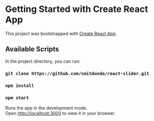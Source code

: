 # Getting Started with Create React App

This project was bootstrapped with [Create React App](https://github.com/facebook/create-react-app).

## Available Scripts

In the project directory, you can run:

### `git clone https://github.com/smitdonda/react-slider.git`

### `npm install`

### `npm start`

Runs the app in the development mode.\
Open [http://localhost:3000](http://localhost:3000) to view it in your browser.
